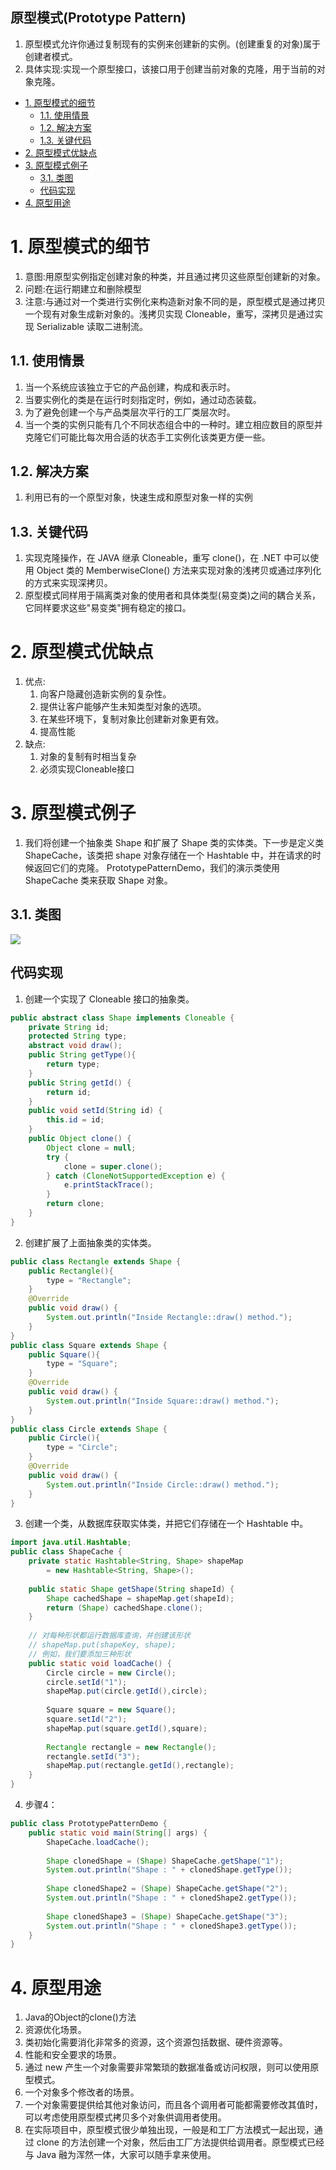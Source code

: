 原型模式(Prototype Pattern)
---
1. 原型模式允许你通过复制现有的实例来创建新的实例。(创建重复的对象)属于创建者模式。
2. 具体实现:实现一个原型接口，该接口用于创建当前对象的克隆，用于当前的对象克隆。

<!-- TOC -->

- [1. 原型模式的细节](#1-原型模式的细节)
  - [1.1. 使用情景](#11-使用情景)
  - [1.2. 解决方案](#12-解决方案)
  - [1.3. 关键代码](#13-关键代码)
- [2. 原型模式优缺点](#2-原型模式优缺点)
- [3. 原型模式例子](#3-原型模式例子)
  - [3.1. 类图](#31-类图)
  - [代码实现](#代码实现)
- [4. 原型用途](#4-原型用途)

<!-- /TOC -->

# 1. 原型模式的细节
1. 意图:用原型实例指定创建对象的种类，并且通过拷贝这些原型创建新的对象。
2. 问题:在运行期建立和删除模型
3. 注意:与通过对一个类进行实例化来构造新对象不同的是，原型模式是通过拷贝一个现有对象生成新对象的。浅拷贝实现 Cloneable，重写，深拷贝是通过实现 Serializable 读取二进制流。

## 1.1. 使用情景
1. 当一个系统应该独立于它的产品创建，构成和表示时。
2. 当要实例化的类是在运行时刻指定时，例如，通过动态装载。
3. 为了避免创建一个与产品类层次平行的工厂类层次时。
4. 当一个类的实例只能有几个不同状态组合中的一种时。建立相应数目的原型并克隆它们可能比每次用合适的状态手工实例化该类更方便一些。

## 1.2. 解决方案
1. 利用已有的一个原型对象，快速生成和原型对象一样的实例

## 1.3. 关键代码
1. 实现克隆操作，在 JAVA 继承 Cloneable，重写 clone()，在 .NET 中可以使用 Object 类的 MemberwiseClone() 方法来实现对象的浅拷贝或通过序列化的方式来实现深拷贝。
2. 原型模式同样用于隔离类对象的使用者和具体类型(易变类)之间的耦合关系，它同样要求这些"易变类"拥有稳定的接口。 

# 2. 原型模式优缺点
1. 优点:
    1. 向客户隐藏创造新实例的复杂性。
    2. 提供让客户能够产生未知类型对象的选项。
    3. 在某些环境下，复制对象比创建新对象更有效。
    4. 提高性能
2. 缺点:
    1. 对象的复制有时相当复杂
    2. 必须实现Cloneable接口

# 3. 原型模式例子
1. 我们将创建一个抽象类 Shape 和扩展了 Shape 类的实体类。下一步是定义类 ShapeCache，该类把 shape 对象存储在一个 Hashtable 中，并在请求的时候返回它们的克隆。
PrototypePatternDemo，我们的演示类使用 ShapeCache 类来获取 Shape 对象。

## 3.1. 类图
![](img/yx/yx-1.png)

## 代码实现
1. 创建一个实现了 Cloneable 接口的抽象类。
```java
public abstract class Shape implements Cloneable {
    private String id;
    protected String type;
    abstract void draw();
    public String getType(){
        return type;
    }
    public String getId() {
        return id;
    }
    public void setId(String id) {
        this.id = id;
    }
    public Object clone() {
        Object clone = null;
        try {
            clone = super.clone();
        } catch (CloneNotSupportedException e) {
            e.printStackTrace();
        }
        return clone;
    }
}
```
2. 创建扩展了上面抽象类的实体类。
```java
public class Rectangle extends Shape {
    public Rectangle(){
        type = "Rectangle";
    }
    @Override
    public void draw() {
        System.out.println("Inside Rectangle::draw() method.");
    }
}
public class Square extends Shape {
    public Square(){
        type = "Square";
    }
    @Override
    public void draw() {
        System.out.println("Inside Square::draw() method.");
    }
}
public class Circle extends Shape {
    public Circle(){
        type = "Circle";
    }
    @Override
    public void draw() {
        System.out.println("Inside Circle::draw() method.");
    }
}
```
3. 创建一个类，从数据库获取实体类，并把它们存储在一个 Hashtable 中。
```java
import java.util.Hashtable;
public class ShapeCache {
    private static Hashtable<String, Shape> shapeMap 
        = new Hashtable<String, Shape>();
    
    public static Shape getShape(String shapeId) {
        Shape cachedShape = shapeMap.get(shapeId);
        return (Shape) cachedShape.clone();
    }
    
    // 对每种形状都运行数据库查询，并创建该形状
    // shapeMap.put(shapeKey, shape);
    // 例如，我们要添加三种形状
    public static void loadCache() {
        Circle circle = new Circle();
        circle.setId("1");
        shapeMap.put(circle.getId(),circle);
    
        Square square = new Square();
        square.setId("2");
        shapeMap.put(square.getId(),square);
    
        Rectangle rectangle = new Rectangle();
        rectangle.setId("3");
        shapeMap.put(rectangle.getId(),rectangle);
    }
}
```
4. 步骤4：
```java
public class PrototypePatternDemo {
    public static void main(String[] args) {
        ShapeCache.loadCache();
    
        Shape clonedShape = (Shape) ShapeCache.getShape("1");
        System.out.println("Shape : " + clonedShape.getType());        
    
        Shape clonedShape2 = (Shape) ShapeCache.getShape("2");
        System.out.println("Shape : " + clonedShape2.getType());        
    
        Shape clonedShape3 = (Shape) ShapeCache.getShape("3");
        System.out.println("Shape : " + clonedShape3.getType());        
    }
}
```

# 4. 原型用途
1. Java的Object的clone()方法
2. 资源优化场景。 
3. 类初始化需要消化非常多的资源，这个资源包括数据、硬件资源等。
4. 性能和安全要求的场景。
5. 通过 new 产生一个对象需要非常繁琐的数据准备或访问权限，则可以使用原型模式。
6. 一个对象多个修改者的场景。
7. 一个对象需要提供给其他对象访问，而且各个调用者可能都需要修改其值时，可以考虑使用原型模式拷贝多个对象供调用者使用。
8. 在实际项目中，原型模式很少单独出现，一般是和工厂方法模式一起出现，通过 clone 的方法创建一个对象，然后由工厂方法提供给调用者。原型模式已经与 Java 融为浑然一体，大家可以随手拿来使用。 